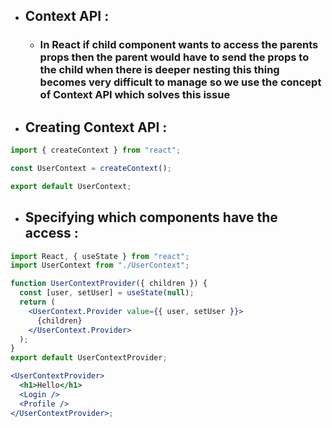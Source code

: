 - ## Context API :

  - ### In React if child component wants to access the parents props then the parent would have to send the props to the child when there is deeper nesting this thing becomes very difficult to manage so we use the concept of Context API which solves this issue

- ## Creating Context API :

```jsx
import { createContext } from "react";

const UserContext = createContext();

export default UserContext;
```

- ## Specifying which components have the access :

```jsx
import React, { useState } from "react";
import UserContext from "./UserContext";

function UserContextProvider({ children }) {
  const [user, setUser] = useState(null);
  return (
    <UserContext.Provider value={{ user, setUser }}>
      {children}
    </UserContext.Provider>
  );
}
export default UserContextProvider;

<UserContextProvider>
  <h1>Hello</h1>
  <Login />
  <Profile />
</UserContextProvider>;
```
